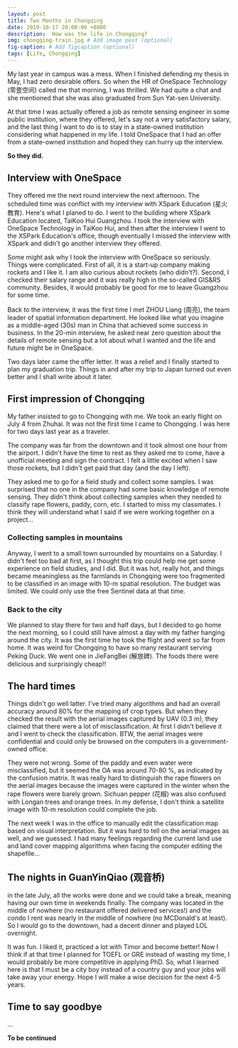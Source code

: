 ```yaml
---
layout: post
title: Two Months in Chongqing
date: 2019-10-17 20:00:00 +0800
description:  How was the life in Chongqing?
img: chongqing-train.jpg # Add image post (optional)
fig-caption: # Add figcaption (optional)
tags: [Life, Chongqing]
---
```

My last year in campus was a mess. When I finished defending my thesis in May, I had zero desirable offers.  So when the HR of OneSpace Technology (零壹空间) called me that morning, I was thrilled. We had quite a chat and she mentioned that she was also graduated from Sun Yat-sen University.

At that time I was actually offered a job as remote sensing engineer in some public institution, where they offered, let's say not a very satisfactory salary, and the last thing I want to do is to stay in a state-owned institution considering what happened in my life. I told OneSpace that I had an offer from a state-owned institution and hoped they can hurry up the interview. 

**So they did.**

## Interview with OneSpace

They offered me the next round interview the next afternoon. The scheduled time was conflict with my interview with XSpark Education (星火教育). Here's what I planed to do. I went to the building where XSpark Education located, TaiKoo Hui Guangzhou. I took the interview with OneSpace Technology in TaiKoo Hui, and then after the interview I went to the XSPark Education's office, though eventually I missed the interview with XSpark and didn't go another interview they offered.

Some might ask why I took the interview with OneSpace so seriously. Things were complicated. First of all, it is a start-up company making rockets and I like it. I am also curious about rockets (who didn't?). Second, I checked their salary range and it was really high in the so-called GIS&RS community. Besides, it would probably be good for me to leave Guangzhou for some time.

Back to the interview, it was the first time I met ZHOU Liang (周亮), the team leader of spatial information department. He looked like what you imagine as a middle-aged (30s) man in China that achieved some success in business. In the 20-min interview, he asked near zero question about the details of remote sensing but a lot about what I wanted and the life and future might be in OneSpace. 

Two days later came the offer letter. It was a relief and I finally started to plan my graduation trip. Things in and after my trip to Japan turned out even better and I shall write about it later. 

## First impression of Chongqing

My father insisted to go to Chongqing with me. We took an early flight on July 4 from Zhuhai. It was not the first time I came to Chongqing. I was here for two days last year as a traveler. 

The company was far from the downtown and it took almost one hour from the airport. I didn't have the time to rest as they asked me to come, have a unofficial meeting and sign the contract. I felt a little excited when I saw those rockets, but I didn't get paid that day (and the day I left). 

They asked me to go for a field study and collect some samples. I was surprised that no one in the company had some basic knowledge of remote sensing. They didn't think about collecting samples when they needed to classify rape flowers, paddy, corn, etc. I started to miss my classmates. I think they will understand what I said if we were working together on a project...

### Collecting samples in mountains

Anyway, I went to a small town surrounded by mountains on a Saturday. I didn't feel too bad at first, as I thought this trip could help me get some experience on field studies, and I did. But it was hot, really hot, and things became meaningless as the farmlands in Chongqing were too fragmented to be classified in an image with 10-m spatial resolution. The budget was limited. We could only use the free Sentinel data at that time. 

### Back to the city

We planned to stay there for two and half days, but I decided to go home the next morning, so I could still have almost a day with my father hanging around the city. It was the first time he took the flight and went so far from home. It was weird for Chongqing to have so many restaurant serving Peking Duck. We went one in JieFangBei (解放碑). The foods there were delicious and surprisingly cheap!!

## The hard times

Things didn't go well latter. I've tried many algorithms and had an overall accuracy around 80% for the mapping of crop types. But when they checked the result with the aerial images captured by UAV (0.3 m), they claimed that there were a lot of misclassification. At first I didn't believe it and I went to check the classification. BTW, the aerial images were confidential and could only be browsed on the computers in a government-owned office. 

They were not wrong. Some of the paddy and even water were misclassified, but it seemed the OA was around 70-80 %, as indicated by the confusion matrix. It was really hard to distinguish the rape flowers on the aerial images because the images were captured in the winter when the rape flowers were barely grown. Sichuan pepper (花椒) was also confused with Longan trees and orange trees. In my defense, I don't think a satellite image with 10-m resolution could complete  the job. 

The next week I was in the office to manually edit the classification map based on visual interpretation. But it was hard to tell on the aerial images as well, and we guessed. I had many feelings regarding the current land use and land cover mapping algorithms when facing the computer editing the shapefile... 


## The nights in GuanYinQiao (观音桥)

in the late July, all the works were done and we could take a break, meaning having our own time in weekends finally.  The company was located in the middle of nowhere (no restaurant offered delivered services!) and the condo I rent was nearly in the middle of nowhere (no MCDonald's at least). So I would go to the downtown, had a decent dinner and played LOL overnight. 

It was fun. I liked it, practiced a lot with Timor and become better! Now I think if at that time I planned for TOEFL or GRE instead of wasting my time, I would probably be more competitive in applying PhD. So, what I learned here is that I must be a city boy instead of a country guy and your jobs will take away your energy. Hope I will make a wise decision for the next 4-5 years. 

## Time to say goodbye

<!-- ![I and My friends]({{site.baseurl}}/assets/img/chongqing-train.jpg) -->


...

**To be continued**